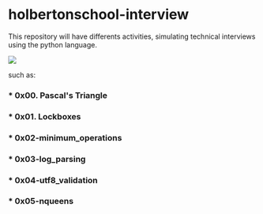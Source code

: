 # holbertonschool-interview
This repository will have differents activities, simulating technical interviews using the python language.

<image src="https://encrypted-tbn0.gstatic.com/images?q=tbn:ANd9GcSGgzoOH4ZdNbIkYB_eY0r-OzKijSchbdt6BlEVtQ-Zar51iUtHEd08vNevdvef0bk_dlA&usqp=CAU">

such as:
### * 0x00. Pascal's Triangle
### * 0x01. Lockboxes 
### * 0x02-minimum_operations
### * 0x03-log_parsing
### * 0x04-utf8_validation
### * 0x05-nqueens

